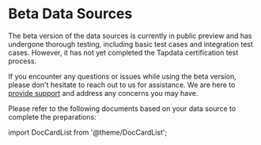 # Beta Data Sources

The beta version of the data sources is currently in public preview and has undergone thorough testing, including basic test cases and integration test cases. However, it has not yet completed the Tapdata certification test process.

If you encounter any questions or issues while using the beta version, please don't hesitate to reach out to us for assistance. We are here to [provide support](mailto:team@tapdata.io) and address any concerns you may have.



Please refer to the following documents based on your data source to complete the preparations:

import DocCardList from '@theme/DocCardList';

<DocCardList />
